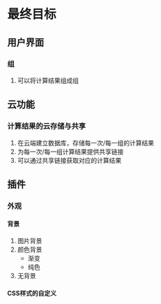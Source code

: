 # 最终目标
## 用户界面
### 组
1. 可以将计算结果组成组
## 云功能
### 计算结果的云存储与共享
1. 在云端建立数据库，存储每一次/每一组的计算结果
2. 为每一次/每一组计算结果提供共享链接
3. 可以通过共享链接获取对应的计算结果
## 插件
### 外观
#### 背景
1. 图片背景
2. 颜色背景
   - 渐变
   - 纯色
3. 无背景
#### CSS样式的自定义

